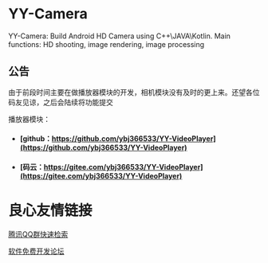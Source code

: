 # YY-Camera
YY-Camera: Build Android HD Camera using C++\JAVA\Kotlin. Main functions: HD shooting,  image rendering, image processing

## 公告

由于前段时间主要在做播放器模块的开发，相机模块没有及时的更上来。还望各位码友见谅，之后会陆续将功能提交

播放器模块：
* #### [github：https://github.com/ybj366533/YY-VideoPlayer](https://github.com/ybj366533/YY-VideoPlayer)
* #### [码云：https://gitee.com/ybj366533/YY-VideoPlayer](https://gitee.com/ybj366533/YY-VideoPlayer)



 # 良心友情链接

[腾讯QQ群快速检索](http://u.720life.cn/s/8cf73f7c)

[软件免费开发论坛](http://u.720life.cn/s/bbb01dc0)